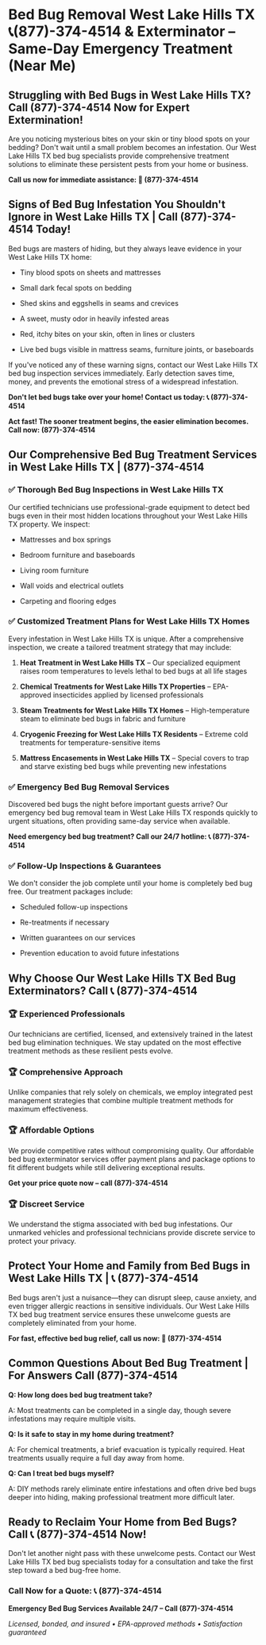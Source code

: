 # Bed Bug Removal West Lake Hills TX 📞(877)-374-4514 & Exterminator – Same-Day Emergency Treatment (Near Me)

## Struggling with Bed Bugs in West Lake Hills TX? Call (877)-374-4514 Now for Expert Extermination!

Are you noticing mysterious bites on your skin or tiny blood spots on your bedding? Don't wait until a small problem becomes an infestation. Our West Lake Hills TX bed bug specialists provide comprehensive treatment solutions to eliminate these persistent pests from your home or business.

**Call us now for immediate assistance: 📱 (877)-374-4514**

## Signs of Bed Bug Infestation You Shouldn't Ignore in West Lake Hills TX | Call (877)-374-4514 Today!

Bed bugs are masters of hiding, but they always leave evidence in your West Lake Hills TX home:

- Tiny blood spots on sheets and mattresses  
- Small dark fecal spots on bedding  
- Shed skins and eggshells in seams and crevices  
- A sweet, musty odor in heavily infested areas  
- Red, itchy bites on your skin, often in lines or clusters  
- Live bed bugs visible in mattress seams, furniture joints, or baseboards  

If you've noticed any of these warning signs, contact our West Lake Hills TX bed bug inspection services immediately. Early detection saves time, money, and prevents the emotional stress of a widespread infestation.

**Don't let bed bugs take over your home! Contact us today: 📞 (877)-374-4514**

**Act fast! The sooner treatment begins, the easier elimination becomes. Call now: (877)-374-4514**

## Our Comprehensive Bed Bug Treatment Services in West Lake Hills TX | (877)-374-4514

### ✅ Thorough Bed Bug Inspections in West Lake Hills TX

Our certified technicians use professional-grade equipment to detect bed bugs even in their most hidden locations throughout your West Lake Hills TX property. We inspect:

- Mattresses and box springs  
- Bedroom furniture and baseboards  
- Living room furniture  
- Wall voids and electrical outlets  
- Carpeting and flooring edges  

### ✅ Customized Treatment Plans for West Lake Hills TX Homes

Every infestation in West Lake Hills TX is unique. After a comprehensive inspection, we create a tailored treatment strategy that may include:

1. **Heat Treatment in West Lake Hills TX** – Our specialized equipment raises room temperatures to levels lethal to bed bugs at all life stages  
2. **Chemical Treatments for West Lake Hills TX Properties** – EPA-approved insecticides applied by licensed professionals  
3. **Steam Treatments for West Lake Hills TX Homes** – High-temperature steam to eliminate bed bugs in fabric and furniture  
4. **Cryogenic Freezing for West Lake Hills TX Residents** – Extreme cold treatments for temperature-sensitive items  
5. **Mattress Encasements in West Lake Hills TX** – Special covers to trap and starve existing bed bugs while preventing new infestations  

### ✅ Emergency Bed Bug Removal Services

Discovered bed bugs the night before important guests arrive? Our emergency bed bug removal team in West Lake Hills TX responds quickly to urgent situations, often providing same-day service when available.

**Need emergency bed bug treatment? Call our 24/7 hotline: 📞 (877)-374-4514**

### ✅ Follow-Up Inspections & Guarantees

We don't consider the job complete until your home is completely bed bug free. Our treatment packages include:

- Scheduled follow-up inspections  
- Re-treatments if necessary  
- Written guarantees on our services  
- Prevention education to avoid future infestations  

## Why Choose Our West Lake Hills TX Bed Bug Exterminators? Call 📞 (877)-374-4514

### 🏆 Experienced Professionals

Our technicians are certified, licensed, and extensively trained in the latest bed bug elimination techniques. We stay updated on the most effective treatment methods as these resilient pests evolve.

### 🏆 Comprehensive Approach

Unlike companies that rely solely on chemicals, we employ integrated pest management strategies that combine multiple treatment methods for maximum effectiveness.

### 🏆 Affordable Options

We provide competitive rates without compromising quality. Our affordable bed bug exterminator services offer payment plans and package options to fit different budgets while still delivering exceptional results.

**Get your price quote now – call (877)-374-4514**

### 🏆 Discreet Service

We understand the stigma associated with bed bug infestations. Our unmarked vehicles and professional technicians provide discrete service to protect your privacy.

## Protect Your Home and Family from Bed Bugs in West Lake Hills TX | 📞 (877)-374-4514

Bed bugs aren't just a nuisance—they can disrupt sleep, cause anxiety, and even trigger allergic reactions in sensitive individuals. Our West Lake Hills TX bed bug treatment service ensures these unwelcome guests are completely eliminated from your home. 

**For fast, effective bed bug relief, call us now: 📱 (877)-374-4514**

## Common Questions About Bed Bug Treatment | For Answers Call (877)-374-4514

**Q: How long does bed bug treatment take?**  
A: Most treatments can be completed in a single day, though severe infestations may require multiple visits.

**Q: Is it safe to stay in my home during treatment?**  
A: For chemical treatments, a brief evacuation is typically required. Heat treatments usually require a full day away from home.

**Q: Can I treat bed bugs myself?**  
A: DIY methods rarely eliminate entire infestations and often drive bed bugs deeper into hiding, making professional treatment more difficult later.

## Ready to Reclaim Your Home from Bed Bugs? Call 📞 (877)-374-4514 Now!

Don't let another night pass with these unwelcome pests. Contact our West Lake Hills TX bed bug specialists today for a consultation and take the first step toward a bed bug-free home.

### Call Now for a Quote: 📞 (877)-374-4514

**Emergency Bed Bug Services Available 24/7 – Call (877)-374-4514**

*Licensed, bonded, and insured • EPA-approved methods • Satisfaction guaranteed*
